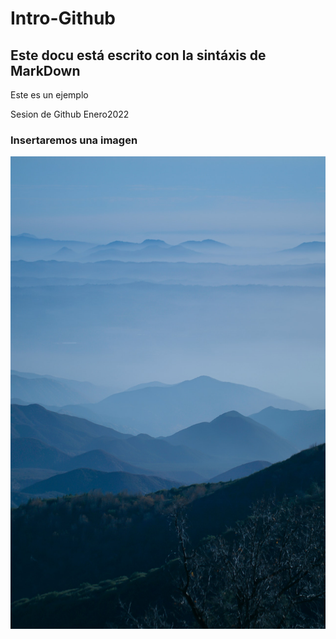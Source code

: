 # Intro-Github

## Este docu está escrito con la sintáxis de MarkDown

Este es un ejemplo


 Sesion  de Github Enero2022

### Insertaremos una imagen 

![hack](Img/pexels-paisaje.jpg)
